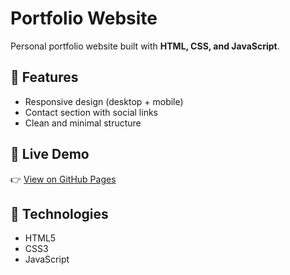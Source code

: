 # Portfolio Website

Personal portfolio website built with **HTML, CSS, and JavaScript**.

## 🔹 Features
- Responsive design (desktop + mobile)
- Contact section with social links
- Clean and minimal structure

## 🔹 Live Demo
👉 [View on GitHub Pages](https://ahmd-aymn.netlify.app/)

## 🔹 Technologies
- HTML5
- CSS3
- JavaScript
